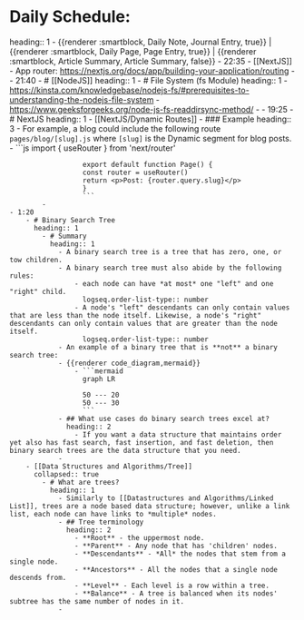 # Daily Schedule:
heading:: 1
	- {{renderer :smartblock, Daily Note, Journal Entry, true}} | {{renderer :smartblock, Daily Page, Page Entry, true}} | {{renderer :smartblock, Article Summary, Article Summary, false}}
	- 22:35
		- [[NextJS]]
			- App router: https://nextjs.org/docs/app/building-your-application/routing
			-
	- 21:40
		- # [[NodeJS]]
		  heading:: 1
			- # File System (fs Module)
			  heading:: 1
				- https://kinsta.com/knowledgebase/nodejs-fs/#prerequisites-to-understanding-the-nodejs-file-system
				- https://www.geeksforgeeks.org/node-js-fs-readdirsync-method/
				-
	- 19:25
		- # NextJS
		  heading:: 1
			- [[NextJS/Dynamic Routes]]
				- ### Example
				  heading:: 3
					- For example, a blog could include the following route `pages/blog/[slug].js` where `[slug]` is the Dynamic segment for blog posts.
					- ```js
					  import { useRouter } from 'next/router'
					  
					  export default function Page() {
					  const router = useRouter()
					  return <p>Post: {router.query.slug}</p>
					  }
					  ```
			-
	- 1:20
		- # Binary Search Tree
		  heading:: 1
			- # Summary
			  heading:: 1
				- A binary search tree is a tree that has zero, one, or tow children.
				- A binary search tree must also abide by the following rules:
					- each node can have *at most* one "left" and one "right" child.
					  logseq.order-list-type:: number
					- A node's "left" descendants can only contain values that are less than the node itself. Likewise, a node's "right" descendants can only contain values that are greater than the node itself.
					  logseq.order-list-type:: number
				- An example of a binary tree that is **not** a binary search tree:
				- {{renderer code_diagram,mermaid}}
					- ```mermaid
					  graph LR
					  
					  50 --- 20
					  50 --- 30
					  ```
				- ## What use cases do binary search trees excel at?
				  heading:: 2
					- If you want a data structure that maintains order yet also has fast search, fast insertion, and fast deletion, then binary search trees are the data structure that you need.
				-
		- [[Data Structures and Algorithms/Tree]]
		  collapsed:: true
			- # What are trees?
			  heading:: 1
				- Similarly to [[Datastructures and Algorithms/Linked List]], trees are a node based data structure; however, unlike a link list, each node can have links to *multiple* nodes.
				- ## Tree terminology
				  heading:: 2
					- **Root** - the uppermost node.
					- **Parent** - Any node that has 'children' nodes.
					- **Descendants** - *All* the nodes that stem from a single node.
					- **Ancestors** - All the nodes that a single node descends from.
					- **Level** - Each level is a row within a tree.
					- **Balance** - A tree is balanced when its nodes' subtree has the same number of nodes in it.
				-